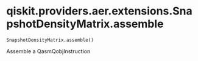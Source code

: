# qiskit.providers.aer.extensions.SnapshotDensityMatrix.assemble

`SnapshotDensityMatrix.assemble()`

Assemble a QasmQobjInstruction
